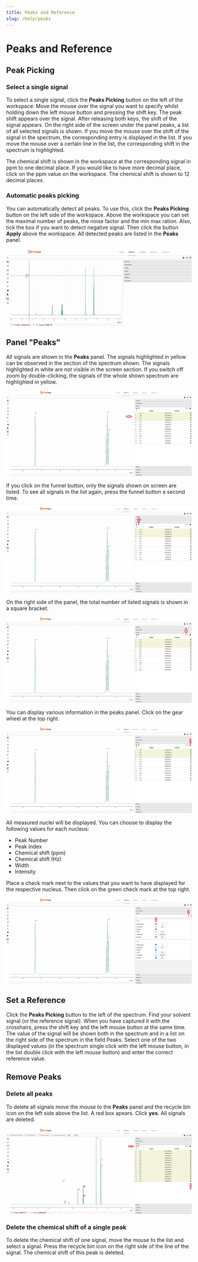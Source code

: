 ```yaml
---
title: Peaks and Reference
slug: /help/peaks
---
```


# Peaks and Reference

## Peak Picking

### Select a single signal

To select a single signal, click the **Peaks Picking** button on the left of the workspace. Move the mouse over the signal you want to specify whilst holding down the left mouse button and pressing the shift key. The peak shift appears over the signal. After releasing both keys, the shift of the signal appears. On the right side of the screen under the panel peaks, a list of all selected signals is shown. If you move the mouse over the shift of the signal in the spectrum, the corresponding entry is displayed in the list. If you move the mouse over a certain line in the list, the corresponding shift in the spectrum is highlighted.

The chemical shift is shown in the workspace at the corresponding signal in ppm to one decimal place. If you would like to have more decimal place, click on the ppm value on the workspace. The chemical shift is shown to 12 decimal places.

### Automatic peaks picking

You can automatically detect all peaks. To use this, click the **Peaks Picking** button on the left side of the workspace. Above the workspace you can set the maximal number of peaks, the noise factor and the min max ration. Also, tick the box if you want to detect negative signal. Then click the button **Apply** above the workspace. All detected peaks are listed in the **Peaks** panel.

![Peaks](./automatic_peaks_picking.gif)

## Panel "Peaks"

All signals are shown in the **Peaks** panel. The signals highlighted in yellow can be observed in the section of the spectrum shown. The signals highlighted in white are not visible in the screen section. If you switch off zoom by double-clicking, the signals of the whole shown spectrum are highlighted in yellow.

![](./Panel_Peaks_yellow.svg)

If you click on the funnel button, only the signals shown on screen are listed. To see all signals in the list again, press the funnel button a second time.

![](./Panel_Peaks_funnel.svg)

On the right side of the panel, the total number of listed signals is shown in a square bracket.

![](./Panel_Peaks_number_of_peaks.svg)

You can display various information in the peaks panel. Click on the gear wheel at the top right.

![](./Panel_Peaks_wheel1.svg)

All measured nuclei will be displayed. You can choose to display the following values for each nucleus:

- Peak Number
- Peak Index
- Chemical shift (ppm)
- Chemical shift (Hz)
- Width
- Intensity

Place a check mark next to the values that you want to have displayed for the respective nucleus. Then click on the green check mark at the top right.

![](./Panel_Peaks_wheel2.svg)

## Set a Reference

Click the **Peaks Picking** button to the left of the spectrum. Find your solvent signal (or the reference signal). When you have captured it with the crosshairs, press the shift key and the left mouse button at the same time. The value of the signal will be shown both in the spectrum and in a list on the right side of the spectrum in the field Peaks. Select one of the two displayed values (in the spectrum single click with the left mouse button, in the list double click with the left mouse button) and enter the correct reference value.

## Remove Peaks

### Delete all peaks

To delete all signals move the mouse to the **Peaks** panel and the recycle bin icon on the left side above the list. A red box apears. Click **yes**. All signals are deleted.

![](./Peaks_picking3.svg)

### Delete the chemical shift of a single peak

To delete the chemical shift of one signal, move the mouse to the list and select a signal. Press the recycle bin icon on the right side of the line of the signal. The chemical shift of this peak is deleted.
